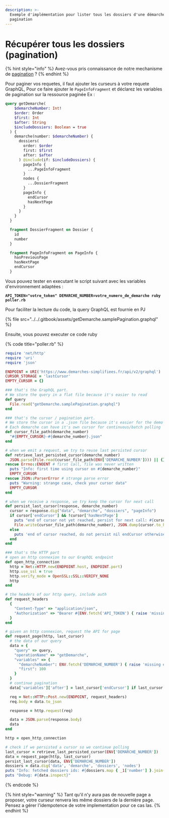 ```yaml
---
description: >-
  Exemple d'implémentation pour lister tous les dossiers d'une démarche avec la
  pagination
---
```


# Récupérer tous les dossiers (pagination)

{% hint style="info" %}
Avez-vous pris connaissance de notre mechanisme de [pagination](../pagination.md) ?
{% endhint %}

Pour paginer vos requetes, il faut ajouter les curseurs à votre requete GraphQL, Pour ce faire ajouter le `PageInfoFragment` et déclarez les variables de pagination sur la ressource paginée Ex :

```graphql
query getDemarche(
    $demarcheNumber: Int!
    $order: Order
    $first: Int
    $after: String
    $includeDossiers: Boolean = true
  ) {
    demarche(number: $demarcheNumber) {
      dossiers(
        order: $order
        first: $first
        after: $after
      ) @include(if: $includeDossiers) {
        pageInfo {
          ...PageInfoFragment
        }
        nodes {
          ...DossierFragment
        }
        pageInfo {
          endCursor
          hasNextPage
        }
      }
    }
  }

  fragment DossierFragment on Dossier {
    id
    number
  }

  fragment PageInfoFragment on PageInfo {
    hasPreviousPage
    hasNextPage
    endCursor
  }
```

Vous pouvez tester en executant le script suivant avec les variables d'environnement adaptées :

<pre class="language-bash"><code class="lang-bash"><strong>API_TOKEN="votre_token" DEMARCHE_NUMBER=votre_numero_de_demarche ruby poller.rb
</strong></code></pre>

Pour faciliter la lecture du code, la query GraphQL est fournie en PJ

{% file src="../../.gitbook/assets/getDemarche.samplePagination.graphql" %}

Ensuite, vous pouvez executer ce code ruby

{% code title="poller.rb" %}
```ruby
require 'net/http'
require 'uri'
require 'json'

ENDPOINT = URI('https://www.demarches-simplifiees.fr/api/v2/graphql')
CURSOR_STORAGE = 'lastCursor'
EMPTY_CURSOR = {}

### that's the GraphQL part.
# We store the query in a flat file because it's easier to read
def query
  File.read("getDemarche.samplePagination.graphql")
end

### that's the cursor / pagination part.
# We store the cursor in a .json file because it's easier for the demo
# Each demarche can have it's own cursor for continuous/batch polling
def cursor_file_path(demarche_number)
  "#{EMPTY_CURSOR}-#{demarche_number}.json"
end

# when we emit a request, we try to reuse last persisted cursor
def retrieve_last_persisted_cursor(demarche_number)
  JSON.parse(File.read(cursor_file_path(ENV['DEMARCHE_NUMBER']))) || {}
rescue Errno::ENOENT # first call, file was never written
  puts "Info: first time using cursor on #{demarche_number}"
  EMPTY_CURSOR
rescue JSON::ParserError # strange parse error
  puts "Warning: strange case, check your cursor data"
  EMPTY_CURSOR
end

# when we receive a response, we try keep the cursor for next call
def persist_last_cursor(response, demarche_number)
  cursor = response.dig("data", "demarche", "dossiers", "pageInfo")
  if cursor['endCursor'] && !cursor['hasNextPage']
    puts "end of cursor not yet reached, persist for next call: #{cursor.inspect}"
    File.write(cursor_file_path(demarche_number), JSON.dump(cursor.to_h), mode: 'w')
  else
    puts 'end of cursor reached, do not persist nil endCursor otherwise restart full listing'
  end
end

### that's the HTTP part
# open an http connexion to our GraphQL endpoint
def open_http_connection
  http = Net::HTTP.new(ENDPOINT.host, ENDPOINT.port)
  http.use_ssl = true
  http.verify_mode = OpenSSL::SSL::VERIFY_NONE
  http
end

# the headers of our http query, include auth
def request_headers
  {
    "Content-Type" => "application/json",
    "Authorization" => "Bearer #{ENV.fetch('API_TOKEN') { raise 'missing env var API_TOKEN' }}"
  }
end

# given an http connexion, request the API for page
def request_page(http, last_cursor)
  # the data of our query
  data = {
    "query" => query,
    "operationName" => "getDemarche",
    "variables" => {
      "demarcheNumber": ENV.fetch('DEMARCHE_NUMBER') { raise 'missing env var DEMARCHE_NUMBER' }.to_i,
      "first": 100
    }
  }
  # continue pagination
  data['variables']['after'] = last_cursor['endCursor'] if last_cursor

  req = Net::HTTP::Post.new(ENDPOINT, request_headers)
  req.body = data.to_json

  response = http.request(req)

  data = JSON.parse(response.body)
  data
end

http = open_http_connection

# check if we persisted a cursor so we continue polling
last_cursor = retrieve_last_persisted_cursor(ENV['DEMARCHE_NUMBER'])
data = request_page(http, last_cursor)
persist_last_cursor(data, ENV['DEMARCHE_NUMBER'])
dossiers = data.dig('data', 'demarche', 'dossiers', 'nodes')
puts "Info: fetched dossiers ids: #{dossiers.map { _1['number'] }.join(', ')}"
puts "Debug: #{data.inspect}"

```
{% endcode %}

{% hint style="warning" %}
Tant qu'il n'y aura pas de nouvelle page a proposer, votre curseur renvera les même dossiers de la dernière page. Pensez a gérer l'idempotence de votre implementation pour ce cas las.
{% endhint %}
